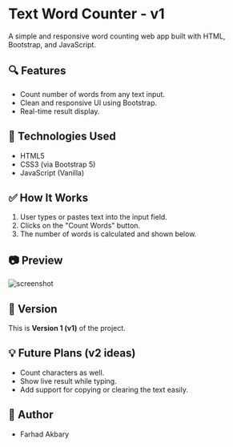 # Text Word Counter - v1

A simple and responsive word counting web app built with HTML, Bootstrap, and JavaScript.

## 🔍 Features

- Count number of words from any text input.
- Clean and responsive UI using Bootstrap.
- Real-time result display.

## 📁 Technologies Used

- HTML5
- CSS3 (via Bootstrap 5)
- JavaScript (Vanilla)

## ✅ How It Works

1. User types or pastes text into the input field.
2. Clicks on the "Count Words" button.
3. The number of words is calculated and shown below.

## 📷 Preview

![screenshot](./preview.png) <!-- اگر خواستی بعداً یه عکس بنداز و بذار اینجا -->

## 📌 Version

This is **Version 1 (v1)** of the project.

## 💡 Future Plans (v2 ideas)

- Count characters as well.
- Show live result while typing.
- Add support for copying or clearing the text easily.

## 🙌 Author

- Farhad Akbary
